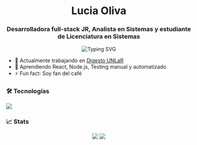 <h1 align="center">Lucia Oliva</h1>
<h3 align="center">Desarrolladora full-stack JR, Analista en Sistemas y estudiante de Licenciatura en Sistemas</h3>

<p align="center">
  <img src="https://readme-typing-svg.herokuapp.com?font=Fira+Code&size=22&pause=1000&center=true&vCenter=true&width=435&lines=Desarrolladora+Web;Apasionada+por+la+tecnolog%C3%ADa;Estudiante+de+Sistemas" alt="Typing SVG" />
</p>

- 🔭 Actualmente trabajando en [Digesto UNLaR](https://digesto.unlar.edu.ar)
- 🌱 Aprendiendo React, Node.js, Testing manual y automatizado
- ⚡ Fun fact: Soy fan del café 

### 🛠️ Tecnologías

<p>
  <img src="https://skillicons.dev/icons?i=js,react,nodejs,express,mysql,html,css,tailwind,docker" />
</p>

### 📈 Stats

<p align="center">
  <img src="https://github-readme-stats.vercel.app/api?username=lucia-oliva&show_icons=true&theme=github_dark" />
  <img src="https://github-readme-stats.vercel.app/api/top-langs/?username=lucia-oliva&layout=compact&theme=github_dark" />
</p>
